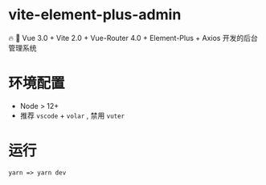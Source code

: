 # vite-element-plus-admin
🔥 🎉 Vue 3.0 + Vite 2.0 + Vue-Router 4.0 + Element-Plus +  Axios 开发的后台管理系统

# 环境配置

- Node > 12+
- 推荐 `vscode` + `volar` , 禁用 `vuter`


# 运行

```bish
yarn => yarn dev
```